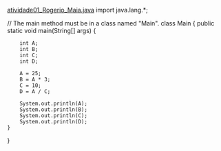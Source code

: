 [atividade01_Rogerio_Maia.java](https://github.com/user-attachments/files/22286252/atividade01_Rogerio_Maia.java)
import java.lang.*;

// The main method must be in a class named "Main".
class Main {
    public static void main(String[] args) {


        int A;
        int B;
        int C;
        int D;

        A = 25;
        B = A * 3;
        C = 10;
        D = A / C;

        System.out.println(A);
        System.out.println(B);
        System.out.println(C);
        System.out.println(D);
    }
}
